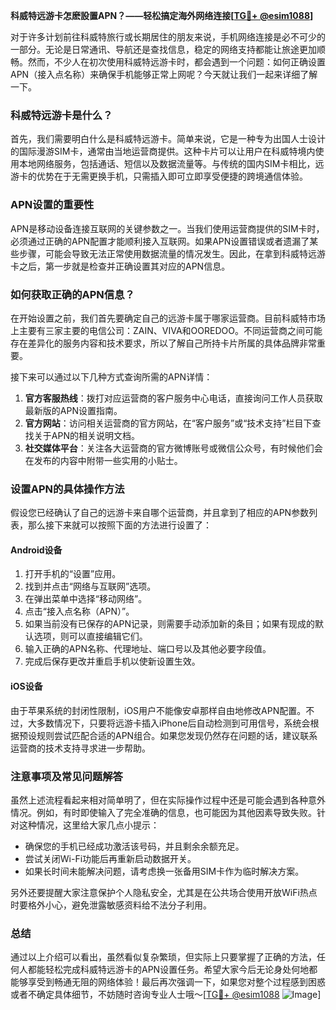 **科威特远游卡怎麽設置APN？——轻松搞定海外网络连接[[TG💪+ @esim1088](https://t.me/s/esim1088)]**

对于许多计划前往科威特旅行或长期居住的朋友来说，手机网络连接是必不可少的一部分。无论是日常通讯、导航还是查找信息，稳定的网络支持都能让旅途更加顺畅。然而，不少人在初次使用科威特远游卡时，都会遇到一个问题：如何正确设置APN（接入点名称）来确保手机能够正常上网呢？今天就让我们一起来详细了解一下。

### 科威特远游卡是什么？

首先，我们需要明白什么是科威特远游卡。简单来说，它是一种专为出国人士设计的国际漫游SIM卡，通常由当地运营商提供。这种卡片可以让用户在科威特境内使用本地网络服务，包括通话、短信以及数据流量等。与传统的国内SIM卡相比，远游卡的优势在于无需更换手机，只需插入即可立即享受便捷的跨境通信体验。

### APN设置的重要性

APN是移动设备连接互联网的关键参数之一。当我们使用运营商提供的SIM卡时，必须通过正确的APN配置才能顺利接入互联网。如果APN设置错误或者遗漏了某些步骤，可能会导致无法正常使用数据流量的情况发生。因此，在拿到科威特远游卡之后，第一步就是检查并正确设置其对应的APN信息。

### 如何获取正确的APN信息？

在开始设置之前，我们首先要确定自己的远游卡属于哪家运营商。目前科威特市场上主要有三家主要的电信公司：ZAIN、VIVA和OOREDOO。不同运营商之间可能存在差异化的服务内容和技术要求，所以了解自己所持卡片所属的具体品牌非常重要。

接下来可以通过以下几种方式查询所需的APN详情：
1. **官方客服热线**：拨打对应运营商的客户服务中心电话，直接询问工作人员获取最新版的APN设置指南。
2. **官方网站**：访问相关运营商的官方网站，在“客户服务”或“技术支持”栏目下查找关于APN的相关说明文档。
3. **社交媒体平台**：关注各大运营商的官方微博账号或微信公众号，有时候他们会在发布的内容中附带一些实用的小贴士。

### 设置APN的具体操作方法

假设您已经确认了自己的远游卡来自哪个运营商，并且拿到了相应的APN参数列表，那么接下来就可以按照下面的方法进行设置了：

#### Android设备

1. 打开手机的“设置”应用。
2. 找到并点击“网络与互联网”选项。
3. 在弹出菜单中选择“移动网络”。
4. 点击“接入点名称（APN）”。
5. 如果当前没有已保存的APN记录，则需要手动添加新的条目；如果有现成的默认选项，则可以直接编辑它们。
6. 输入正确的APN名称、代理地址、端口号以及其他必要字段值。
7. 完成后保存更改并重启手机以使新设置生效。

#### iOS设备

由于苹果系统的封闭性限制，iOS用户不能像安卓那样自由地修改APN配置。不过，大多数情况下，只要将远游卡插入iPhone后自动检测到可用信号，系统会根据预设规则尝试匹配合适的APN组合。如果您发现仍然存在问题的话，建议联系运营商的技术支持寻求进一步帮助。

### 注意事项及常见问题解答

虽然上述流程看起来相对简单明了，但在实际操作过程中还是可能会遇到各种意外情况。例如，有时即使输入了完全准确的信息，也可能因为其他因素导致失败。针对这种情况，这里给大家几点小提示：
- 确保您的手机已经成功激活该号码，并且剩余余额充足。
- 尝试关闭Wi-Fi功能后再重新启动数据开关。
- 如果长时间未能解决问题，请考虑换一张备用SIM卡作为临时解决方案。

另外还要提醒大家注意保护个人隐私安全，尤其是在公共场合使用开放WiFi热点时要格外小心，避免泄露敏感资料给不法分子利用。

### 总结

通过以上介绍可以看出，虽然看似复杂繁琐，但实际上只要掌握了正确的方法，任何人都能轻松完成科威特远游卡的APN设置任务。希望大家今后无论身处何地都能够享受到畅通无阻的网络体验！最后再次强调一下，如果您对整个过程感到困惑或者不确定具体细节，不妨随时咨询专业人士哦～[[TG💪+ @esim1088](https://t.me/s/esim1088) ![Image](https://i.postimg.cc/4NQfJmqS/Snipaste-2025-05-13-00-14-12.png)]